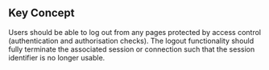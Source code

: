 ## Key Concept

Users should be able to log out from any pages protected by access control (authentication and authorisation checks). The logout functionality should fully terminate the associated session or connection such that the session identifier is no longer usable.


